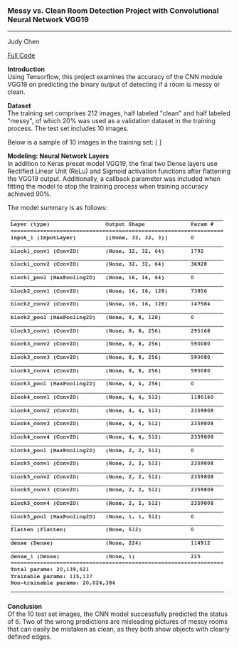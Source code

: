 ### Messy vs. Clean Room Detection Project with Convolutional Neural Network VGG19 
---
<a id="data-source"></a>
Judy Chen

[Full Code](https://github.com/jchen9619/Convolutional-Neural-Network-for-Messy-Clean-Room-Detection/blob/main/Files/Messy%20vs%20Clean%20Room%20.ipynb)

**Introduction** <br>
Using Tensorflow, this project examines the accuracy of the CNN module VGG19 on predicting the binary output of detecting if a room is messy or clean.

**Dataset** <br>
The training set comprises 212 images, half labeled "clean" and half labeled "messy", of which 20% was used as a validation dataset in the training process. The test set includes 10 images. 

Below is a sample of 10 images in the training set: 
[    ]

**Modeling: Neural Network Layers** <br>
In addition to Keras preset model VGG19, the final two Dense layers use Rectified Linear Unit (ReLu) and Sigmoid activation functions after flattening the VGG19 output. Additionally, a callback parameter was included when fitting the model to stop the training process when training accuracy achieved 90%. 

The model summary is as follows: <br>
 
  <img src="https://github.com/jchen9619/Convolutional-Neural-Network-for-Messy-Clean-Room-Detection/blob/main/Files/CNN%20VGG19%20Param.png" length=300 />
  
</p> 

**Conclusion** <br>
Of the 10 test set images, the CNN model successfully predicted the status of 6. Two of the wrong predictions are misleading pictures of messy rooms that can easily be mistaken as clean, as they both show objects with clearly defined edges. 
